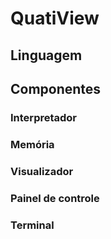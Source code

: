 # QuatiView

## Linguagem

## Componentes

### Interpretador

### Memória

### Visualizador

### Painel de controle

### Terminal
